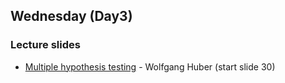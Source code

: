 ## Wednesday (Day3)

### Lecture slides

- [Multiple hypothesis testing](lecture/1-monday/lecture-04-testing/testing.pdf) - Wolfgang Huber (start slide 30)
